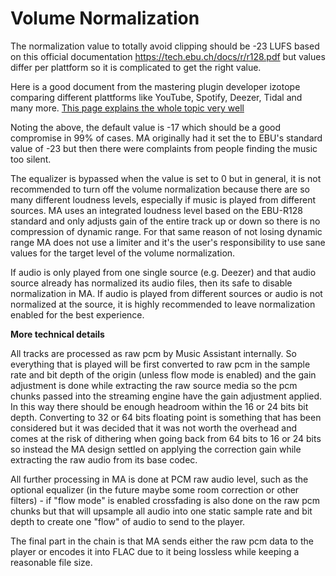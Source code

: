 # Volume Normalization

The normalization value to totally avoid clipping should be -23 LUFS based on this official documentation https://tech.ebu.ch/docs/r/r128.pdf but values differ per plattform so it is complicated to get the right value.

Here is a good document from the mastering plugin developer izotope comparing different plattforms like YouTube, Spotify, Deezer, Tidal and many more. [This page explains the whole topic very well](https://www.izotope.com/en/learn/mastering-for-streaming-platforms.html#loudness-specifications-by-streaming-platform)

Noting the above, the default value is -17 which should be a good compromise in 99% of cases. MA originally had it set the to EBU's standard value of -23 but then there were complaints from people finding the music too silent.

The equalizer is bypassed when the value is set to 0 but in general, it is not recommended to turn off the volume normalization because there are so many different loudness levels, especially if music is played from different sources. MA uses an integrated loudness level based on the EBU-R128 standard and only adjusts gain of the entire track up or down so there is no compression of dynamic range. For that same reason of not losing dynamic range MA does not use a limiter and it's the user's responsibility to use sane values for the target level of the volume normalization.

If audio is only played from one single source (e.g. Deezer) and that audio source already has normalized its audio files, then its safe to disable normalization in MA. If audio is played from different sources or audio is not normalized at the source, it is highly recommended to leave normalization enabled for the best experience.

**More technical details**

All tracks are processed as raw pcm by Music Assistant internally. So everything that is played will be first converted to raw pcm in the sample rate and bit depth of the origin (unless flow mode is enabled) and the gain adjustment is done while extracting the raw source media so the pcm chunks passed into the streaming engine have the gain adjustment applied. In this way there should be enough headroom within the 16 or 24 bits bit depth. Converting to 32 or 64 bits floating point is something that has been considered but it was decided that it was not worth the overhead and comes at the risk of dithering when going back from 64 bits to 16 or 24 bits so instead the MA design settled on applying the correction gain while extracting the raw audio from its base codec.

All further processing in MA is done at PCM raw audio level, such as the optional equalizer (in the future maybe some room correction or other filters) - if "flow mode" is enabled crossfading is also done on the raw pcm chunks but that will upsample all audio into one static sample rate and bit depth to create one "flow" of audio to send to the player.

The final part in the chain is that MA sends either the raw pcm data to the player or encodes it into FLAC due to it being lossless while keeping a reasonable file size.
